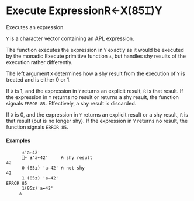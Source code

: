 




<h1 class="heading"><span class="name">Execute Expression</span><span class="command">R←X(85⌶)Y</span></h1>

Executes an expression.


`Y` is a character vector containing an APL expression.


The function executes the expression in `Y` exactly as it would be executed by the monadic Execute primitive function `⍎`, but handles shy results  of the execution rather differently.


The left argument `X` determines how a shy result from the execution of `Y` is treated and is either 0 or 1.


If `X` is 1, and the expression in `Y` returns an explicit result, `R` is that result. If the expression in `Y` returns no result or returns a shy result, the function signals `ERROR 85`. Effectively, a shy result is discarded.


If `X` is 0, and the expression in `Y` returns an explicit result or a shy result, `R` is that result (but is no longer shy). If the expression in `Y` returns no result, the function signals `ERROR 85`.

#### Examples

```apl
      ⍎'a←42'
      ⎕← ⍎'a←42'     ⍝ shy result
42
      0 (85⌶) 'a←42' ⍝ not shy
42
      1 (85⌶) 'a←42'
ERROR 85
      1(85⌶)'a←42'
     ∧

```


